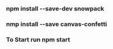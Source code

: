 ### npm install --save-dev snowpack

### nmp install --save canvas-confetti

### To Start run npm start